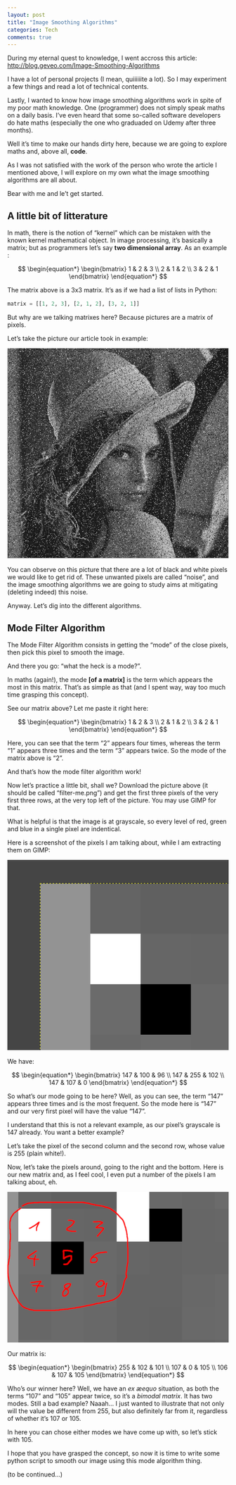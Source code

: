 ```yaml
---
layout: post
title: "Image Smoothing Algorithms"
categories: Tech
comments: true
---
```


During my eternal quest to knowledge, I went accross this article: http://blog.geveo.com/Image-Smoothing-Algorithms

I have a lot of personal projects (I mean, quiiiiiite a lot). So I may experiment a few things and read a lot of technical contents.

Lastly, I wanted to know how image smoothing algorithms work in spite of my poor math knowledge. One (programmer) does not simply speak maths on a daily basis. I’ve even heard that some so-called software developers do hate maths (especially the one who graduaded on Udemy after three months).

Well it’s time to make our hands dirty here, because we are going to explore maths and, above all, **code**.

As I was not satisfied with the work of the person who wrote the article I mentioned above, I will explore on my own what the image smoothing algorithms are all about.

Bear with me and le’t get started.

## A little bit of litterature

In math, there is the notion of “kernel” which can be mistaken with the known kernel mathematical object. In image processing, it’s basically a matrix; but as programmers let’s say **two dimensional array**. As an example :

$$
\begin{equation*}
\begin{bmatrix}
1 & 2 & 3 \\
2 & 1 & 2 \\
3 & 2 & 1
\end{bmatrix}
\end{equation*}
$$

The matrix above is a 3x3 matrix. It’s as if we had a list of lists in Python:

```python
matrix = [[1, 2, 3], [2, 1, 2], [3, 2, 1]]
```

But why are we talking matrixes here? Because pictures are a matrix of pixels.

Let’s take the picture our article took in example:

![Filter me!](/assets/2023-04-02-image-smoothing-algorithms/filter-me.png)

You can observe on this picture that there are a lot of black and white pixels we would like to get rid of. These unwanted pixels are called “noise”, and the image smoothing algorithms we are going to study aims at mitigating (deleting indeed) this noise.

Anyway. Let’s dig into the different algorithms.

## Mode Filter Algorithm

The Mode Filter Algorithm consists in getting the “mode” of the close pixels, then pick this pixel to smooth the image.

And there you go: “what the heck is a mode?”.

In maths (again!), the mode **[of a matrix]** is the term which appears the most in this matrix. That’s as simple as that (and I spent way, way too much time grasping this concept).

See our matrix above? Let me paste it right here:

$$
\begin{equation*}
\begin{bmatrix}
1 & 2 & 3 \\
2 & 1 & 2 \\
3 & 2 & 1
\end{bmatrix}
\end{equation*}
$$

Here, you can see that the term “2” appears four times, whereas the term “1” appears three times and the term “3” appears twice. So the mode of the matrix above is “2”.

And that’s how the mode filter algorithm work!

Now let’s practice a little bit, shall we? Download the picture above (it should be called “filter-me.png”) and get the first three pixels of the very first three rows, at the very top left of the picture. You may use GIMP for that.

What is helpful is that the image is at grayscale, so every level of red, green and blue in a single pixel are indentical.

Here is a screenshot of the pixels I am talking about, while I am extracting them on GIMP:

![The nine first pixels of our picture, as a 3x3 matrix](/assets/2023-04-02-image-smoothing-algorithms/3x3.png)


We have:

$$
\begin{equation*}
\begin{bmatrix}
147 & 100 & 96 \\
147 & 255 & 102 \\
147 & 107 & 0
\end{bmatrix}
\end{equation*}
$$

So what’s our mode going to be here? Well, as you can see, the term “147” appears three times and is the most frequent. So the mode here is “147” and our very first pixel will have the value “147”.

I understand that this is not a relevant example, as our pixel’s grayscale is 147 already. You want a better example?

Let’s take the pixel of the second column and the second row, whose value is 255 (plain white!).

Now, let’s take the pixels around, going to the right and the bottom. Here is our new matrix and, as I feel cool, I even put a number of the pixels I am talking about, eh.


![Other pixels, as a 3x3 matrix, again](/assets/2023-04-02-image-smoothing-algorithms/3x3-2.png)

Our matrix is:

$$
\begin{equation*}
\begin{bmatrix}
255 & 102 & 101 \\
107 & 0 & 105 \\
106 & 107 & 105
\end{bmatrix}
\end{equation*}
$$

Who’s our winner here? Well, we have an *ex æequo* situation, as both the terms “107” and “105” appear twice, so it’s a *bimodal matrix*. It has two modes. Still a bad example? Naaah… I just wanted to illustrate that not only will the value be different from 255, but also definitely far from it, regardless of whether it’s 107 or 105.

In here you can chose either modes we have come up with, so let’s stick with 105.

I hope that you have grasped the concept, so now it is time to write some python script to smooth our image using this mode algorithm thing.

(to be continued…)
